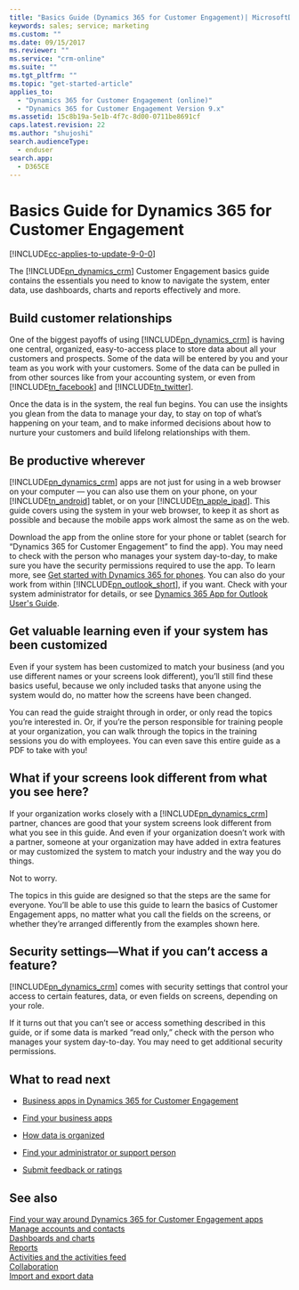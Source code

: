 ```yaml
---
title: "Basics Guide (Dynamics 365 for Customer Engagement)| MicrosoftDocs"
keywords: sales; service; marketing
ms.custom: ""
ms.date: 09/15/2017
ms.reviewer: ""
ms.service: "crm-online"
ms.suite: ""
ms.tgt_pltfrm: ""
ms.topic: "get-started-article"
applies_to: 
  - "Dynamics 365 for Customer Engagement (online)"
  - "Dynamics 365 for Customer Engagement Version 9.x"
ms.assetid: 15c8b19a-5e1b-4f7c-8d00-0711be8691cf
caps.latest.revision: 22
ms.author: "shujoshi"
search.audienceType: 
  - enduser
search.app: 
  - D365CE
---
```

# Basics Guide for Dynamics 365 for Customer Engagement

[!INCLUDE[cc-applies-to-update-9-0-0](../includes/cc_applies_to_update_9_0_0.md)]

The [!INCLUDE[pn_dynamics_crm](../includes/pn-dynamics-crm.md)] Customer Engagement basics guide contains the essentials you need to know to
navigate the system, enter data, use dashboards, charts and reports effectively and more.

## Build customer relationships
One of the biggest payoffs of using [!INCLUDE[pn_dynamics_crm](../includes/pn-dynamics-crm.md)] is having one central, organized, easy-to-access place to store data about all your customers and prospects. Some of the data will be entered by you and your team as you work with your customers. Some of the data can be pulled in from other sources like from your accounting system, or even from [!INCLUDE[tn_facebook](../includes/tn-facebook.md)] and [!INCLUDE[tn_twitter](../includes/tn-twitter.md)].

Once the data is in the system, the real fun begins. You can use the insights you glean from the data to manage your day, to stay on top of what’s happening on your team, and to make informed decisions about how to nurture your customers and build lifelong relationships with them.

## Be productive wherever
[!INCLUDE[pn_dynamics_crm](../includes/pn-dynamics-crm.md)] apps are not just for using in a web browser on your computer — you
can also use them on your phone, on your [!INCLUDE[tn_android](../includes/tn-android.md)] tablet, or on your [!INCLUDE[tn_apple_ipad](../includes/tn-apple-ipad.md)]. This guide covers using the system in your web browser, to keep it as short
as possible and because the mobile apps work almost the same as on the web.

Download the app from the online store for your phone or tablet (search for “Dynamics 365 for Customer Engagement” to find the app). You may need to check with the person who manages your system day-to-day, to make sure you have the security permissions required to use the app. To learn more, see [Get started with Dynamics 365 for phones](../mobile-app/set-up-dynamics-365-for-phones-and-dynamics-365-for-tablets.md). You can also do your work from within [!INCLUDE[pn_outlook_short](../includes/pn-outlook-short.md)], if you want. Check with your system administrator for details, or see [Dynamics 365 App for Outlook User's Guide](../outlook-app/dynamics-365-app-outlook-user-s-guide.md).

## Get valuable learning even if your system has been customized
Even if your system has been customized to match your business (and you use different names or your screens look different), you’ll still find these basics useful, because we only included tasks that anyone using the system would do, no matter how the screens have been changed.

You can read the guide straight through in order, or only read the topics you’re interested in. Or, if you’re the person responsible for training people at your
organization, you can walk through the topics in the training sessions you do with employees. You can even save this entire guide as a PDF to take with you!

## What if your screens look different from what you see here?
If your organization works closely with a [!INCLUDE[pn_dynamics_crm](../includes/pn-dynamics-crm.md)] partner, chances are good that your system screens look different from what you see in this guide. And even if your organization doesn’t work with a partner, someone at your organization
may have added in extra features or may customized the system to match your industry and the way you do things.

Not to worry.

The topics in this guide are designed so that the steps are the same for everyone. You’ll be able to use this guide to learn the basics of Customer Engagement apps, no matter what you call the fields on the screens, or whether they’re arranged differently from the examples shown here.

## Security settings—What if you can’t access a feature?
[!INCLUDE[pn_dynamics_crm](../includes/pn-dynamics-crm.md)] comes with security settings that control your access to certain
features, data, or even fields on screens, depending on your role.

If it turns out that you can’t see or access something described in this guide, or if some data is marked “read only,” check with the person who manages your system day-to-day. You may need to get additional security permissions.

## What to read next
 - [Business apps in Dynamics 365 for Customer Engagement](../basics/business-apps-dynamics-365.md)

 - [Find your business apps](../basics/where-find-business-apps.md)

 - [How data is organized](../basics/how-data-organized.md)

 - [Find your administrator or support person](../basics/find-administrator-support.md)

 - [Submit feedback or ratings](submit-feedback-ratings.md)
 
## See also  
 [Find your way around Dynamics 365 for Customer Engagement apps](../basics/navigation-customer-engagement-enterprise.md)    
 [Manage accounts and contacts](../basics/accounts-contacts.md)     
 [Dashboards and charts](../basics/start-your-day-dashboard-chart.md)     
 [Reports](../basics/run-report.md)     
 [Activities and the activities feed](../basics/work-with-activities.md)    
 [Collaboration](../basics/collaborate-with-team.md)   
 [Import and export data](../basics/import-export-data.md)   
